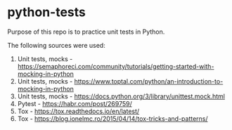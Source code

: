 # python-tests

Purpose of this repo is to practice unit tests in Python.

The following sources were used:

1. Unit tests, mocks - https://semaphoreci.com/community/tutorials/getting-started-with-mocking-in-python
2. Unit tests, mocks - https://www.toptal.com/python/an-introduction-to-mocking-in-python
3. Unit tests, mocks - https://docs.python.org/3/library/unittest.mock.html
4. Pytest - https://habr.com/post/269759/
5. Tox - https://tox.readthedocs.io/en/latest/
6. Tox - https://blog.ionelmc.ro/2015/04/14/tox-tricks-and-patterns/